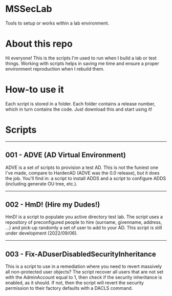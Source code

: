 # MSSecLab
Tools to setup or works within a lab environment.

# About this repo
Hi everyone! This is the scripts I'm used to run when I build a lab or test things. 
Working with scripts helps in saving me time and ensure a proper environment reproduction when I rebuild them.

# How-to use it
Each script is stored in a folder. Each folder contains a release number, which in turn contains the code. Just download  this and start using it!

# Scripts
-----------------------------------
001 - ADVE (AD Virtual Environment)
-----------------------------------
 ADVE is a set of scripts to provision a test AD. 
 This is not the funiest one I've made, compare to HardenAD (ADVE was the 0.0 release), but it does the job.
 You'll find in: a script to install ADDS and a script to configure ADDS (including generate OU tree, etc.).

---------------------------
002 - HmD! (Hire my Dudes!)
---------------------------
 HmD! is a script to populate you active directory test lab.
 The script uses a repository of preconfigured people to hire (surname, givenname, address, ...) and pick-up randomly a set of user to add to your AD.
 This script is still under development (2022/09/06).
 
-------------------------------------------
003 - Fix-ADuserDisabledSecurityInheritance
-------------------------------------------
 This is a script to use in a remediation where you need to revert massively all non-protected user objects?
 The script recover all users that are not set with the AdminAccount equal to 1, then check if the security inheritance is enabled, as it should.
 If not, then the script will revert the security permission to their factory defaults with a DACLS command.
